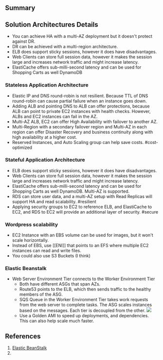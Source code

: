 ## Summary

## Solution Architectures Details
- You can achieve HA  with a multi-AZ deployment but it doesn't protect against DR.
- DR can be achieved with a multi-region architecture.
- ELB does support sticky sessions, however it does have disadvantages.
- Web Clients can store full session data, however it makes the session large and increases network traffic and might increase latency.
- ElastiCache offers sub-milli-second latency and can be used for Shopping Carts as well DynamoDB

### Stateless Application Architecture
* Elastic IP and DNS round-robin is not resilient. Because TTL of DNS round-robin can cause partial failure when an instance goes down.
* Adding ALB and pointing DNS to ALB can offer protections, because ALB can point to private EC2 instances with health checks. However, ALBs and EC2 instances can fail in the AZ.
* Multi-AZ ALB, EC2 can offer High Availability with failover to another AZ.
* Multi-Region with a secondary failover region and Multi-AZ in each region can offer Disaster Recovery and business continuity along with high availability at a higher cost.
* Reserved Instances, and Auto Scaling group can help save costs. #cost-optimized 

### Stateful Application Architecture
- ELB does support sticky sessions, however it does have disadvantages.
- Web Clients can store full session data, however it makes the session large and increases network traffic and might increase latency.
- ElastiCache offers sub-milli-second latency and can be used for Shopping Carts as well DynamoDB. Multi-AZ is supported.
- RDS can store user data, and a multi-AZ setup with Read Replicas will support HA and read scalability. #resilient 
- Applying security groups to EC2 to reference ELB, and ElastiCache to EC2, and RDS to EC2 will provide an additional layer of security. #secure  
### Wordpress scalability
 - EC2 Instance with an EBS volume can be used for images, but it won't scale horizontally.
 - Instead of EBS, use [[ENI]] that points to an EFS where multiple EC2 instances can read and write files.
- You could also use S3 Buckets (I think)
### Elastic Beanstalk
- Web Server Environment Tier connects to the Worker Environment Tier
	- Both have different ASGs that span AZs. 
	- Route53 points to the ELB, which then sends traffic to the healthy members of the ASG.
	- SQS Queue in the Worker Environment Tier takes work requests from the web server to complete tasks. The ASG scales instances based on the messages. Each tier is decoupled from the other.
	![](elastic_beanstalk_arch.png)
	- Use a Golden AMI to speed up deployments, and dependencies. This can also help scale much faster.
## References

1. [Elastic BeanStalk](https://docs.aws.amazon.com/elasticbeanstalk/latest/dg/concepts.html)
2. 